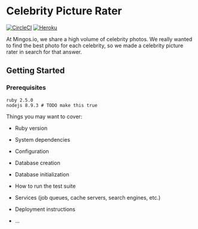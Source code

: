 # Celebrity Picture Rater

[![CircleCI](https://circleci.com/gh/Mingosio/celebrity-picture-rater/tree/master.svg?style=svg)](https://circleci.com/gh/Mingosio/celebrity-picture-rater/tree/master) [![Heroku](https://heroku-badge.herokuapp.com/?app=celebrity-picture-rater)](https://celebrity-picture-rater.herokuapp.com/)

At Mingos.io, we share a high volume of celebrity photos. We really wanted to find the best photo for each celebrity, so we made a celebrity picture rater in search for that answer.

## Getting Started

### Prerequisites

```plaintext
ruby 2.5.0
nodejs 8.9.3 # TODO make this true
```


Things you may want to cover:

* Ruby version

* System dependencies

* Configuration

* Database creation

* Database initialization

* How to run the test suite

* Services (job queues, cache servers, search engines, etc.)

* Deployment instructions

* ...
